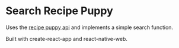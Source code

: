 # Search Recipe Puppy

Uses the [recipe puppy api](http://www.recipepuppy.com/about/api/) and implements a simple search function.

Built with create-react-app and react-native-web.